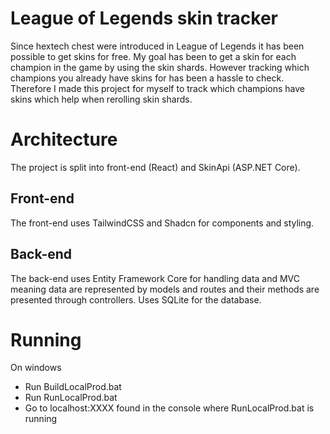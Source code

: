 # League of Legends skin tracker

Since hextech chest were introduced in League of Legends it has been possible to get skins for free. My goal has been to get a skin for each champion in the game by using the skin shards. However tracking which champions you already have skins for has been a hassle to check. Therefore I made this project for myself to track which champions have skins which help when rerolling skin shards.

# Architecture

The project is split into front-end (React) and SkinApi (ASP.NET Core).

## Front-end

The front-end uses TailwindCSS and Shadcn for components and styling.

## Back-end

The back-end uses Entity Framework Core for handling data and MVC meaning data are represented by models and routes and their methods are presented through controllers.
Uses SQLite for the database.

# Running

On windows

- Run BuildLocalProd.bat
- Run RunLocalProd.bat
- Go to localhost:XXXX found in the console where RunLocalProd.bat is running

